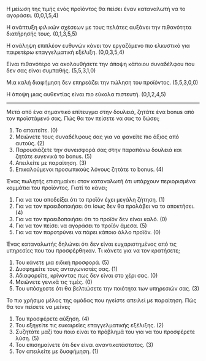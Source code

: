 Η μείωση της τιμής ενός προϊόντος θα πείσει έναν καταναλωτή να το αγοράσει. (0,0,1,5,4)

Η ανάπτυξη φιλικών σχέσεων με τους πελάτες αυξάνει την πιθανότητα διατήρησής τους. (0,1,3,5,5)

Η ανάληψη επιπλέον ευθυνών κάνει τον εργαζόμενο πιο ελκυστικό για παιρετέρω επαγγελματική εξέλιξη. (0,0,3,5,4)

Είναι πιθανότερο να ακολουθήσετε την άποψη κάποιου συναδέλφου που δεν σας είναι συμπαθής. (5,5,3,1,0)

Μια καλή διαφήμηση δεν επηρεάζει την πώληση του προϊόντος. (5,5,3,0,0)

Η άποψη μιας αυθεντίας είναι πιο εύκολα πιστευτή. (0,1,2,4,5)

---

Μετά από ένα σημαντικό επίτευγμα στην δουλειά, ζητάτε ένα bonus από τον προϊστάμενό σας. Πώς θα τον πείσετε να σας το δώσει;

1. Το απαιτείτε. (0)
2. Μειώνετε τους συναδέλφους σας για να φανείτε πιο άξιος από αυτούς. (2)
3. Παρουσιάζετε την συνεισφορά σας στην παραπάνω δουλειά και ζητάτε ευγενικά το bonus. (5)
4. Απειλείτε με παραίτηση. (3)
5. Επικαλούμενοι προσωπικούς λόγους ζητάτε το bonus. (4)

Ένας πωλητής επισημαίνει στον καταναλωτή ότι υπάρχουν περιορισμένα κομμάτια του προϊόντος. Γιατί το κάνει;

1. Για να του αποδείξει ότι το προϊόν έχει μεγάλη ζήτηση. (1)
2. Για να τον προειδοποιήσει ότι ίσως δεν θα προλάβει να το αποκτήσει. (4)
3. Για να τον προειδοποιήσει ότι το προϊόν δεν είναι καλό. (0)
4. Για να τον πείσει να αγοράσει το προϊόν άμεσα. (5)
5. Για να τον παροτρύνει να πάρει κάποιο άλλο προϊόν. (0)

Ένας καταναλωτής δηλώνει ότι δεν είναι ευχαριστημένος από τις υπηρεσίες που του προσφέρθηκαν. Τι κάνετε για να τον κρατήσετε;

1. Του κάνετε μια ειδική προσφορά. (5)
2. Δυσφημείτε τους ανταγωνιστές σας. (1)
3. Αδιαφορείτε, κρίνοντας πως δεν είναι στο χέρι σας. (0)
4. Μειώνετε γενικά τις τιμές. (0)
5. Του υπόσχεστε ότι θα βελτιώσετε την ποιότητα των υπηρεσιών σας. (3)

Το πιο χρήσιμο μέλος της ομάδας που ηγείστε απειλεί με παραίτηση. Πώς θα τον πείσετε να μείνει;

1. Του προσφέρετε αύξηση. (4)
2. Του εξηγείτε τις ευκαιρείες επαγγελματικής εξέλιξης. (2)
3. Συζητάτε μαζί του ποιο είναι το πρόβλημά του για να του προσφέρετε λύση. (5)
4. Του επισημαίνετε ότι δεν είναι αναντικατάστατος. (3)
5. Τον απειλείτε με δυσφήμηση. (1)